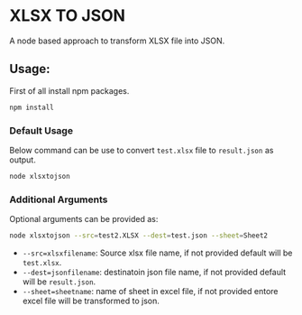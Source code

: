 # XLSX TO JSON
A node based approach to transform XLSX file into JSON.

## Usage:
First of all install npm packages. 

```bash
npm install
```

### Default Usage
Below command can be use to convert `test.xlsx` file to `result.json` as output.

```bash
node xlsxtojson
```

### Additional Arguments
Optional arguments can be provided as:

```bash
node xlsxtojson --src=test2.XLSX --dest=test.json --sheet=Sheet2
```

- `--src=xlsxfilename`: Source xlsx file name, if not provided default will be `test.xlsx`.
- `--dest=jsonfilename`: destinatoin json file name, if not provided default will be `result.json`.
- `--sheet=sheetname`: name of sheet in excel file, if not provided entore excel file will be transformed to json.

